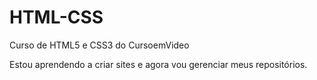 # HTML-CSS
Curso de HTML5 e CSS3 do CursoemVideo

Estou aprendendo a criar sites e agora vou gerenciar meus repositórios.